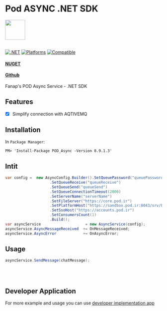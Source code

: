 # Pod ASYNC .NET SDK
<img src="https://fanap.ir/images/fanap-logo.png" width="64" height="64" />
<br />
<br />

[![.NET](https://img.shields.io/badge/Standard-2+-orange?style=flat-square)](https://img.shields.io/badge/-Orange?style=flat-square)
[![Platforms](https://img.shields.io/badge/Platforms-.NET-yellowgreen?style=flat-square)](https://img.shields.io/badge/Platforms-macOS_iOS_tvOS_watchOS_Linux_Windows-Green?style=flat-square)
[![Compatible](https://img.shields.io/badge/Nuget-v0.9.1.3-blue)](https://img.shields.io/badge/Pod-v0.10-blue)

#### [NUGET](https://www.nuget.org/packages/POD_Async/) 
#### [Github](https://github.com/FanapSoft/pod-chat-dotnet-sdk/tree/master/POD_Async)

Fanap's POD Async Service - .NET SDK
## Features

- [x] Simplify connection with AQTIVEMQ

## Installation

In `Package Manager`:

```console
PM> 'Install-Package POD_Async -Version 0.9.1.3'
```

## Intit 

```c#
var config =  new AsyncConfig.Builder().SetQueuePassword("queuePassword")
                    .SetQueueReceive("queueReceive")
                    .SetQueueSend("queueSend")
                    .SetQueueConnectionTimeout(2000)
                    .SetServerName("serverName")
                    .SetFileServer("https://core.pod.ir")
                    .SetPlatformHost("https://sandbox.pod.ir:8043/srv/basic-platform")
                    .SetSsoHost("https://accounts.pod.ir")
                    .SetConsumersCount(1)
                    .Build();
var asyncService                    = new AsyncService(config);
asyncService.AsyncMessageReceived  += OnMessageReceived;
asyncService.AsyncError            += OnAsyncError;
```

## Usage 
```c#
asyncService.SendMessage(chatMessage);
```
<br/>
<br/>

## Developer Application 
For more example and usage you can use [developer implementation app](https://github.com/FanapSoft/pod-chat-dotnet-sdk)
